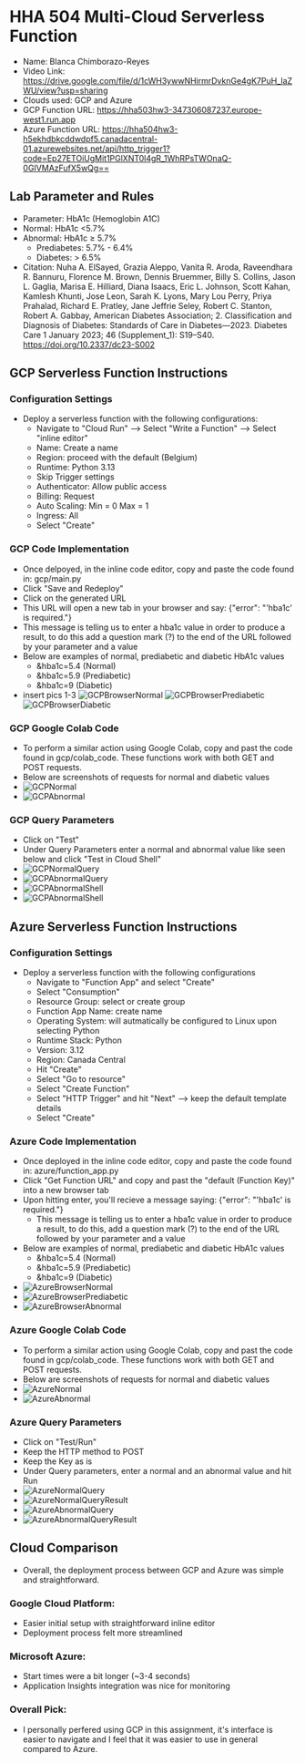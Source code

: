 # HHA 504 Multi-Cloud Serverless Function

- Name: Blanca Chimborazo-Reyes
- Video Link: https://drive.google.com/file/d/1cWH3ywwNHirmrDvknGe4gK7PuH_laZWU/view?usp=sharing
- Clouds used: GCP and Azure
- GCP Function URL: https://hha503hw3-347306087237.europe-west1.run.app
- Azure Function URL: https://hha504hw3-h5ekhdbkcddwdpf5.canadacentral-01.azurewebsites.net/api/http_trigger1?code=Ep27ETOiUgMit1PGlXNT0l4gR_1WhRPsTWOnaQ-0GIVMAzFufX5wQg==

## Lab Parameter and Rules
- Parameter: HbA1c (Hemoglobin A1C)
- Normal: HbA1c <5.7%
- Abnormal: HbA1c ≥ 5.7%
    - Prediabetes: 5.7% - 6.4%
    - Diabetes: > 6.5%
- Citation: Nuha A. ElSayed, Grazia Aleppo, Vanita R. Aroda, Raveendhara R. Bannuru, Florence M. Brown, Dennis Bruemmer, Billy S. Collins, Jason L. Gaglia, Marisa E. Hilliard, Diana Isaacs, Eric L. Johnson, Scott Kahan, Kamlesh Khunti, Jose Leon, Sarah K. Lyons, Mary Lou Perry, Priya Prahalad, Richard E. Pratley, Jane Jeffrie Seley, Robert C. Stanton, Robert A. Gabbay, American Diabetes Association; 2. Classification and Diagnosis of Diabetes: Standards of Care in Diabetes—2023. Diabetes Care 1 January 2023; 46 (Supplement_1): S19–S40. https://doi.org/10.2337/dc23-S002


## GCP Serverless Function Instructions
### Configuration Settings
- Deploy a serverless function with the following configurations:
    - Navigate to "Cloud Run" --> Select "Write a Function" --> Select "inline editor"
    - Name: Create a name
    - Region: proceed with the default (Belgium)
    - Runtime: Python 3.13 
    - Skip Trigger settings
    - Authenticator: Allow public access
    - Billing: Request
    - Auto Scaling: Min = 0    Max = 1
    - Ingress: All
    - Select "Create"

### GCP Code Implementation
- Once delpoyed, in the inline code editor, copy and paste the code found in: gcp/main.py 
- Click "Save and Redeploy"
- Click on the generated URL
- This URL will open a new tab in your browser and say: {"error": "'hba1c' is required."}
-   This message is telling us to enter a hba1c value in order to produce a result, to do this add a question mark (?) to the end of the URL followed by your parameter and a value
- Below are examples of normal, prediabetic and diabetic HbA1c values
    - &hba1c=5.4 (Normal)
    - &hba1c=5.9 (Prediabetic)
    - &hba1c=9 (Diabetic)
- insert pics 1-3
![GCPBrowserNormal](images/pic1.png)
![GCPBrowserPrediabetic](images/pic2.png)
![GCPBrowserDiabetic](images/pic3.png)

### GCP Google Colab Code
- To perform a similar action using Google Colab, copy and past the code found in gcp/colab_code. These functions work with both GET and POST requests. 
- Below are screenshots of requests for normal and diabetic values 
- ![GCPNormal](images/pic4.png)
- ![GCPAbnormal](images/pic5.png)

### GCP Query Parameters
- Click on "Test"
- Under Query Parameters enter a normal and abnormal value like seen below and click "Test in Cloud Shell"
- ![GCPNormalQuery](images/pic6.png)
- ![GCPAbnormalQuery](images/pic7.png)
- ![GCPAbnormalShell](images/pic8.png)
- ![GCPAbnormalShell](images/pic9.png)

## Azure Serverless Function Instructions
### Configuration Settings
- Deploy a serverless function with the following configurations
    - Navigate to "Function App" and select "Create"
    - Select "Consumption"
    - Resource Group: select or create group
    - Function App Name: create name
    - Operating System: will autmatically be configured to Linux upon selecting Python
    - Runtime Stack: Python
    - Version: 3.12
    - Region: Canada Central
    - Hit "Create"
    - Select "Go to resource"
    - Select "Create Function"
    - Select "HTTP Trigger" and hit "Next" --> keep the default template details
    - Select "Create"

### Azure Code Implementation
- Once deployed in the inline code editor, copy and paste the code found in: azure/function_app.py
- Click "Get Function URL" and copy and past the "default (Function Key)" into a new browser tab 
- Upon hitting enter, you'll recieve a message saying: {"error": "'hba1c' is required."}
    - This message is telling us to enter a hba1c value in order to produce a result, to do this, add a question mark (?) to the end of the URL followed by your parameter and a value
- Below are examples of normal, prediabetic and diabetic HbA1c values
    - &hba1c=5.4 (Normal)
    - &hba1c=5.9 (Prediabetic)
    - &hba1c=9 (Diabetic)
- ![AzureBrowserNormal](images/pic10.png)
- ![AzureBrowserPrediabetic](images/pic11.png)
- ![AzureBrowserAbnormal](images/pic12.png)

### Azure Google Colab Code
- To perform a similar action using Google Colab, copy and past the code found in gcp/colab_code. These functions work with both GET and POST requests. 
- Below are screenshots of requests for normal and diabetic values
- ![AzureNormal](images/pic13.png)
- ![AzureAbnormal](images/pic14.png)


### Azure Query Parameters
- Click on "Test/Run"
- Keep the HTTP method to POST
- Keep the Key as is
- Under Query parameters, enter a normal and an abnormal value and hit Run
- ![AzureNormalQuery](images/pic15.png)
- ![AzureNormalQueryResult](images/pic16.png)
- ![AzureAbnormalQuery](images/pic17.png)
- ![AzureAbnormalQueryResult](images/pic18.png)


## Cloud Comparison
- Overall, the deployment process between GCP and Azure was simple and straightforward. 


### Google Cloud Platform:
- Easier initial setup with straightforward inline editor
- Deployment process felt more streamlined

### Microsoft Azure:
- Start times were a bit longer (~3-4 seconds)
- Application Insights integration was nice for monitoring

### Overall Pick:
- I personally perfered using GCP in this assignment, it's interface is easier to navigate and I feel that it was easier to use in general compared to Azure. 

